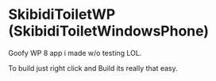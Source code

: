 # SkibidiToiletWP (SkibidiToiletWindowsPhone)

Goofy WP 8 app i made w/o testing LOL.

To build just right click and Build its really that easy.
